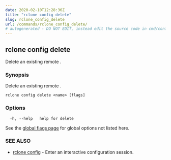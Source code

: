 ```yaml
---
date: 2020-02-10T12:28:36Z
title: "rclone config delete"
slug: rclone_config_delete
url: /commands/rclone_config_delete/
# autogenerated - DO NOT EDIT, instead edit the source code in cmd/config/delete/ and as part of making a release run "make commanddocs"
---
```

## rclone config delete

Delete an existing remote <name>.

### Synopsis

Delete an existing remote <name>.

```
rclone config delete <name> [flags]
```

### Options

```
  -h, --help   help for delete
```

See the [global flags page](/flags/) for global options not listed here.

### SEE ALSO

* [rclone config](/commands/rclone_config/)	 - Enter an interactive configuration session.

